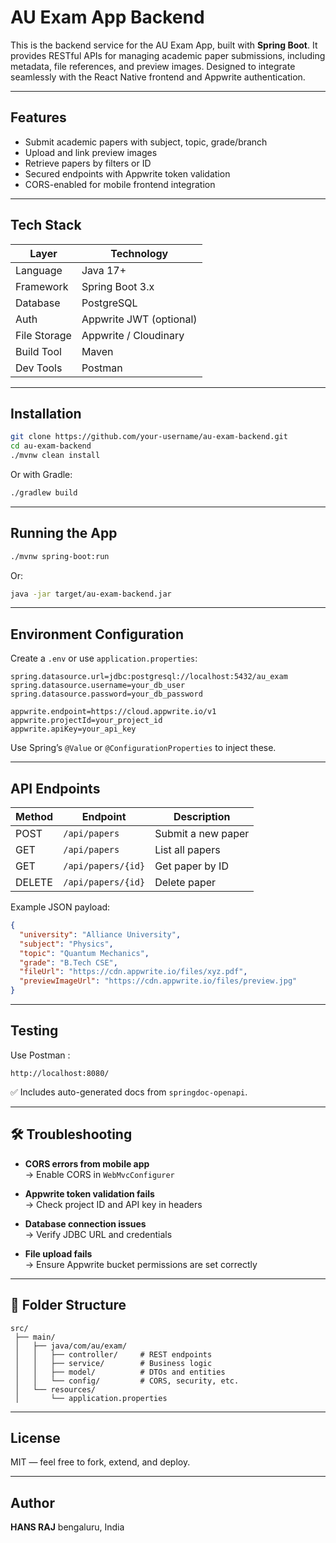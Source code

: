 #  AU Exam App Backend

This is the backend service for the AU Exam App, built with **Spring Boot**. It provides RESTful APIs for managing academic paper submissions, including metadata, file references, and preview images. Designed to integrate seamlessly with the React Native frontend and Appwrite authentication.

---

##  Features

-  Submit academic papers with subject, topic, grade/branch
-  Upload and link preview images
-  Retrieve papers by filters or ID
-  Secured endpoints with Appwrite token validation
-  CORS-enabled for mobile frontend integration

---

##  Tech Stack

| Layer       | Technology             |
|-------------|------------------------|
| Language    | Java 17+               |
| Framework   | Spring Boot 3.x        |
| Database    | PostgreSQL             |
| Auth        | Appwrite JWT (optional)|
| File Storage| Appwrite / Cloudinary  |
| Build Tool  | Maven                  |
| Dev Tools   | Postman                |

---

##  Installation

```bash
git clone https://github.com/your-username/au-exam-backend.git
cd au-exam-backend
./mvnw clean install
```

Or with Gradle:

```bash
./gradlew build
```

---

##  Running the App

```bash
./mvnw spring-boot:run
```

Or:

```bash
java -jar target/au-exam-backend.jar
```

---

##  Environment Configuration

Create a `.env` or use `application.properties`:

```properties
spring.datasource.url=jdbc:postgresql://localhost:5432/au_exam
spring.datasource.username=your_db_user
spring.datasource.password=your_db_password

appwrite.endpoint=https://cloud.appwrite.io/v1
appwrite.projectId=your_project_id
appwrite.apiKey=your_api_key
```

 Use Spring’s `@Value` or `@ConfigurationProperties` to inject these.

---

##  API Endpoints

| Method | Endpoint             | Description                  |
|--------|----------------------|------------------------------|
| POST   | `/api/papers`        | Submit a new paper           |
| GET    | `/api/papers`        | List all papers              |
| GET    | `/api/papers/{id}`   | Get paper by ID              |
| DELETE | `/api/papers/{id}`   | Delete paper                 |

Example JSON payload:

```json
{
  "university": "Alliance University",
  "subject": "Physics",
  "topic": "Quantum Mechanics",
  "grade": "B.Tech CSE",
  "fileUrl": "https://cdn.appwrite.io/files/xyz.pdf",
  "previewImageUrl": "https://cdn.appwrite.io/files/preview.jpg"
}
```

---

##  Testing

Use Postman :

```
http://localhost:8080/
```

✅ Includes auto-generated docs from `springdoc-openapi`.

---

## 🛠️ Troubleshooting

- **CORS errors from mobile app**  
  → Enable CORS in `WebMvcConfigurer`

- **Appwrite token validation fails**  
  → Check project ID and API key in headers

- **Database connection issues**  
  → Verify JDBC URL and credentials

- **File upload fails**  
  → Ensure Appwrite bucket permissions are set correctly

---

## 🧠 Folder Structure

```
src/
 ├── main/
 │   ├── java/com/au/exam/
 │   │   ├── controller/     # REST endpoints
 │   │   ├── service/        # Business logic
 │   │   ├── model/          # DTOs and entities
 │   │   └── config/         # CORS, security, etc.
 │   └── resources/
 │       └── application.properties
```

---

##  License

MIT — feel free to fork, extend, and deploy.

---

##  Author

**HANS RAJ**
 bengaluru, India  

